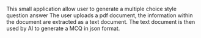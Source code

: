 This small application allow user to generate a multiple choice style question answer 
The user uploads a pdf document, the information within the document 
are extracted as a text document. The text document is then used by AI 
to generate a MCQ in json format.